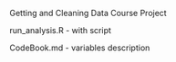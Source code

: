 Getting and Cleaning Data Course Project

 run_analysis.R - with script
 
 CodeBook.md - variables description
